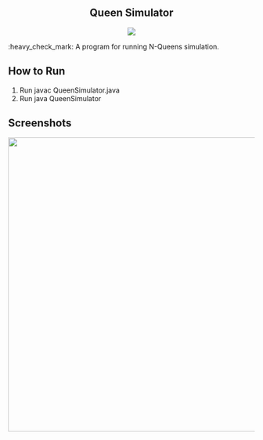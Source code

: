 <h2 align="center">Queen Simulator</h2>

<p align="center"><img src="https://img.shields.io/badge/-Flutter-02569B?logo=Flutter&logoColor=white&style=plastic" /></p>
:heavy_check_mark: A program for running N-Queens simulation.

## How to Run
1. Run javac QueenSimulator.java
2. Run java QueenSimulator

## Screenshots

<img src="Screenshots/Screenshot 2024-03-20 at 9.03.39 PM.png" style="height:600px"/> 